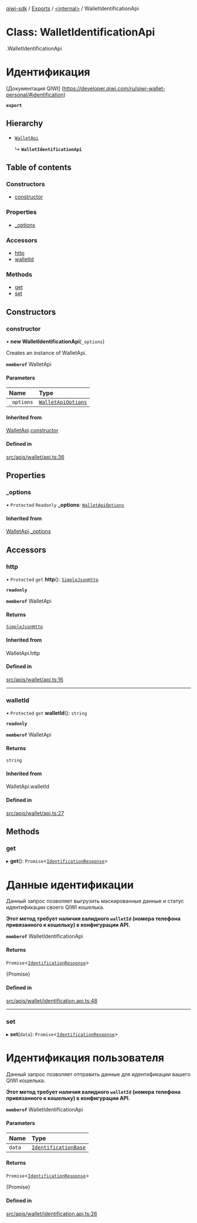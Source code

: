 [qiwi-sdk](../README.md) / [Exports](../modules.md) / [<internal\>](../modules/internal_.md) / WalletIdentificationApi

# Class: WalletIdentificationApi

[<internal>](../modules/internal_.md).WalletIdentificationApi

# Идентификация
[Документация QIWI] (https://developer.qiwi.com/ru/qiwi-wallet-personal/#identification)

**`export`**

## Hierarchy

- [`WalletApi`](internal_.WalletApi.md)

  ↳ **`WalletIdentificationApi`**

## Table of contents

### Constructors

- [constructor](internal_.WalletIdentificationApi.md#constructor)

### Properties

- [\_options](internal_.WalletIdentificationApi.md#_options)

### Accessors

- [http](internal_.WalletIdentificationApi.md#http)
- [walletId](internal_.WalletIdentificationApi.md#walletid)

### Methods

- [get](internal_.WalletIdentificationApi.md#get)
- [set](internal_.WalletIdentificationApi.md#set)

## Constructors

### constructor

• **new WalletIdentificationApi**(`_options`)

Creates an instance of WalletApi.

**`memberof`** WalletApi

#### Parameters

| Name | Type |
| :------ | :------ |
| `_options` | [`WalletApiOptions`](../interfaces/QIWI.WalletApiOptions.md) |

#### Inherited from

[WalletApi](internal_.WalletApi.md).[constructor](internal_.WalletApi.md#constructor)

#### Defined in

[src/apis/wallet/api.ts:36](https://github.com/AlexXanderGrib/node-qiwi-sdk/blob/4f2e487/src/apis/wallet/api.ts#L36)

## Properties

### \_options

• `Protected` `Readonly` **\_options**: [`WalletApiOptions`](../interfaces/QIWI.WalletApiOptions.md)

#### Inherited from

[WalletApi](internal_.WalletApi.md).[_options](internal_.WalletApi.md#_options)

## Accessors

### http

• `Protected` `get` **http**(): [`SimpleJsonHttp`](internal_.SimpleJsonHttp.md)

**`readonly`**

**`memberof`** WalletApi

#### Returns

[`SimpleJsonHttp`](internal_.SimpleJsonHttp.md)

#### Inherited from

WalletApi.http

#### Defined in

[src/apis/wallet/api.ts:16](https://github.com/AlexXanderGrib/node-qiwi-sdk/blob/4f2e487/src/apis/wallet/api.ts#L16)

___

### walletId

• `Protected` `get` **walletId**(): `string`

**`readonly`**

**`memberof`** WalletApi

#### Returns

`string`

#### Inherited from

WalletApi.walletId

#### Defined in

[src/apis/wallet/api.ts:27](https://github.com/AlexXanderGrib/node-qiwi-sdk/blob/4f2e487/src/apis/wallet/api.ts#L27)

## Methods

### get

▸ **get**(): `Promise`<[`IdentificationResponse`](../modules/QIWI.md#identificationresponse)\>

# Данные идентификации

Данный запрос позволяет выгрузить маскированные данные и
статус идентификации своего QIWI кошелька.

**Этот метод требует наличия валидного `walletId` (номера телефона привязанного к кошельку) в конфигурации API.**

**`memberof`** WalletIdentificationApi

#### Returns

`Promise`<[`IdentificationResponse`](../modules/QIWI.md#identificationresponse)\>

{Promise<IdentificationResponse>}

#### Defined in

[src/apis/wallet/identification.api.ts:48](https://github.com/AlexXanderGrib/node-qiwi-sdk/blob/4f2e487/src/apis/wallet/identification.api.ts#L48)

___

### set

▸ **set**(`data`): `Promise`<[`IdentificationResponse`](../modules/QIWI.md#identificationresponse)\>

# Идентификация пользователя

Данный запрос позволяет отправить данные для идентификации
вашего QIWI кошелька.

**Этот метод требует наличия валидного `walletId` (номера телефона привязанного к кошельку) в конфигурации API.**

**`memberof`** WalletIdentificationApi

#### Parameters

| Name | Type |
| :------ | :------ |
| `data` | [`IdentificationBase`](../modules/QIWI.md#identificationbase) |

#### Returns

`Promise`<[`IdentificationResponse`](../modules/QIWI.md#identificationresponse)\>

{Promise<IdentificationResponse>}

#### Defined in

[src/apis/wallet/identification.api.ts:26](https://github.com/AlexXanderGrib/node-qiwi-sdk/blob/4f2e487/src/apis/wallet/identification.api.ts#L26)
